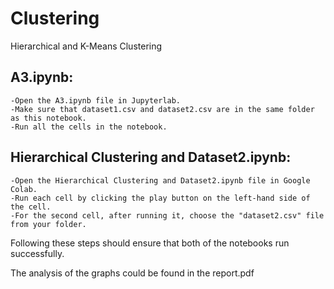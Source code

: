 # Clustering
Hierarchical and K-Means Clustering

## A3.ipynb:
	-Open the A3.ipynb file in Jupyterlab.
	-Make sure that dataset1.csv and dataset2.csv are in the same folder as this notebook.
	-Run all the cells in the notebook.
	
## Hierarchical Clustering and Dataset2.ipynb:
	-Open the Hierarchical Clustering and Dataset2.ipynb file in Google Colab.
	-Run each cell by clicking the play button on the left-hand side of the cell.
	-For the second cell, after running it, choose the "dataset2.csv" file from your folder.
	
Following these steps should ensure that both of the notebooks run successfully.

The analysis of the graphs could be found in the report.pdf
